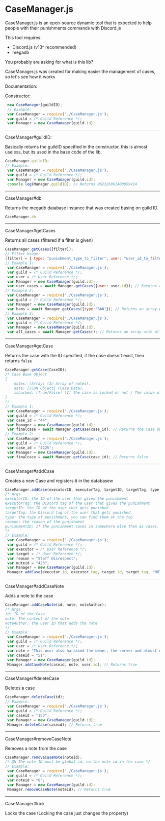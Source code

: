 # CaseManager.js
CaseManager.js is an open-source dynamic tool that is expected to help people with their punishments commands with Discord.js

This tool requires:
- Discord.js (v13^ recommended)
- megadb

You probably are asking for what is this lib?

CaseManager.js was created for making easier the management of cases, so let's see how it works

Documentation:

Constructor:

```js
 new CaseManager(guildID);
 // Example:
 var CaseManager = require('./CaseManager.js');
 var guild = /* Guild Reference */;
 var Manager = new CaseManager(guild.id);
```
------------------------------------------
CaseManager#guildID:

Basically returns the guildID specified in the constructor, this is almost useless, but its used in the base code of the lib.
```js
CaseManager.guildID;
// Example:
 var CaseManager = require('./CaseManager.js');
 var guild = /* Guild Reference */;
 var Manager = new CaseManager(guild.id);
 console.log(Manager.guildID); // Returns 862326061408059424
```
------------------------------------------
CaseManager#db

Returns the megadb database instance that was created basing on guild ID.
```js
CaseManager.db
```
------------------------------------------
CaseManager#getCases

Returns all cases (filtered if a filter is given)
```js
CaseManager.getCases([filter]);
// Filter Usage:
[filter] = { type: "punishment_type_to_filter", user: "user_id_to_filter" }
// Example 1:
 var CaseManager = require('./CaseManager.js');
 var guild = /* Guild Reference */;
 var user = /* User Reference */;
 var Manager = new CaseManager(guild.id);
 var user_cases = await Manager.getCases({user: user.id}); // Returns an array with filtered cases
// Example 2:
 var CaseManager = require('./CaseManager.js');
 var guild = /* Guild Reference */;
 var Manager = new CaseManager(guild.id);
 var bans = await Manager.getCases({type:"BAN"}); // Returns an array with filtered cases
// Example 3:
 var CaseManager = require('./CaseManager.js');
 var guild = /* Guild Reference */;
 var Manager = new CaseManager(guild.id);
 var all_cases = await Manager.getCases(); // Returns an array with all the cases
 ```
------------------------------------------
CaseManager#getCase

Returns the case with the ID specified, if the case doesn't exist, then returns `false`
```js
CaseManager.getCase(CaseID);
/* Case Base Object
{
    notes: [Array] (An Array of notes),
    data: [JSON Object] (Case Data),
    isLocked: [True/False] (If the case is locked or not / The value of the property locked)
}
*/
// Example 1:
 var CaseManager = require('./CaseManager.js');
 var guild = /* Guild Reference */;
 var case_id = "44";
 var Manager = new CaseManager(guild.id);
 var finalcase = await Manager.getCase(case_id); // Returns the Case object
// Example 2:
 var CaseManager = require('./CaseManager.js');
 var guild = /* Guild Reference */;
 var case_id = "4225";
 var Manager = new CaseManager(guild.id);
 var finalcase = await Manager.getCase(case_id); // Returns false
```
------------------------------------------
CaseManager#addCase

Creates a new Case and registers it in the databasew
```js
CaseManager.addCase(executorID, executorTag, targetID, targetTag, type, reason, punishmentID);
/* Args
executorID: the ID of the user that gives the punishment
executorTag: the Discord tag of the user that gives the punishment
targetID: the ID of the user that gets punished
targetTag: the Discord tag of the user that gets punished
type: the type of punishment, you can find them at the top
reason: the reason of the punishment
punishmentID: If the punishment saves in somewhere else than as cases, you can save ID here, this arg is OPTIONAL
*/
// Example:
 var CaseManager = require('./CaseManager.js');
 var guild = /* Guild Reference */;
 var executor = /* User Reference */;
 var target = /* User Reference */;
 var reason = "Staff Disrespect";
 var muteid = "423";
 var Manager = new CaseManager(guild.id);
 Manager.addCase(executor.id, executor.tag, target.id, target.tag, "MUTE", reason, muteid); // Returns true
```
------------------------------------------
CaseManager#addCaseNote

Adds a note to the case
```js
CaseManager.addCaseNote(id, note, noteAuthor);
/* Args
id: ID of the Case
note: The content of the note
noteAuthor: the user ID that adds the note
*/
// Example:
 var CaseManager = require('./CaseManager.js');
 var guild = /* Guild Reference */;
 var user = /* User Reference */;
 var note = "This user also harassed the owner, the server and almost every staff online.";
 var caseid = "51";
 var Manager = new CaseManager(guild.id);
 Manager.addCaseNote(caseid, note, user.id); // Returns true
```
------------------------------------------
CaseManager#deleteCase

Deletes a case
```js
CaseManager.deleteCase(id);
// Example:
 var CaseManager = require('./CaseManager.js');
 var guild = /* Guild Reference */;
 var caseid = "153";
 var Manager = new CaseManager(guild.id);
 Manager.deleteCase(caseid); // Returns true
```
------------------------------------------
CaseManager#removeCaseNote

Removes a note from the case
```js
CaseManager.removeCaseNote(noteid);
/* @N The note ID must be global id, no the note id in the case */
// Example:
 var CaseManager = require('./CaseManager.js');
 var guild = /* Guild Reference */;
 var noteid = "6";
 var Manager = new CaseManager(guild.id);
 Manager.removeCaseNote(noteid); // Returns true
```
------------------------------------------
CaseManager#lock

Locks the case (Locking the case just changes the property)
